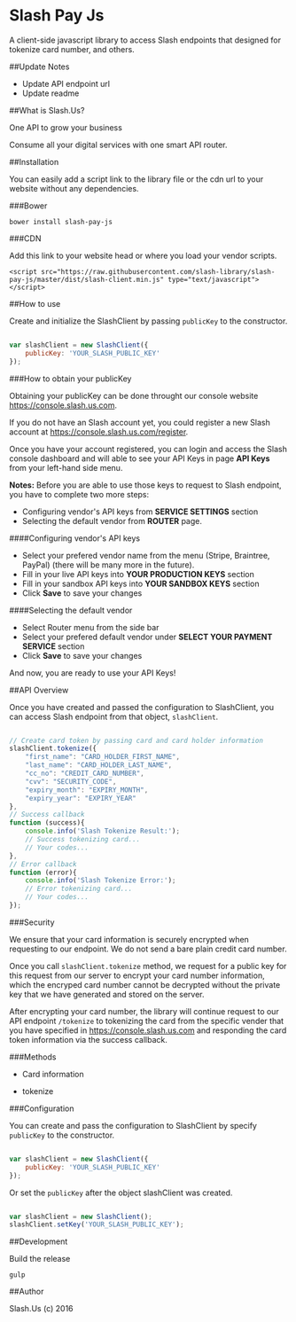 # Slash Pay Js
A client-side javascript library to access Slash endpoints that designed for tokenize card number, and others.

##Update Notes

- Update API endpoint url
- Update readme

##What is Slash.Us?

One API to grow your business

Consume all your digital services with one smart API router.

##Installation

You can easily add a script link to the library file or the cdn url to your website without any dependencies. 

###Bower

`bower install slash-pay-js`

###CDN

Add this link to your website head or where you load your vendor scripts.

`<script src="https://raw.githubusercontent.com/slash-library/slash-pay-js/master/dist/slash-client.min.js" type="text/javascript"></script>`

##How to use

Create and initialize the SlashClient by passing `publicKey` to the constructor.

```javascript

var slashClient = new SlashClient({
	publicKey: 'YOUR_SLASH_PUBLIC_KEY'
});

```

###How to obtain your publicKey

Obtaining your publicKey can be done throught our console website <https://console.slash.us.com>.

If you do not have an Slash account yet, you could register a new Slash account at <https://console.slash.us.com/register>.

Once you have your account registered, you can login and access the Slash console dashboard and will able to see your API Keys in page **API Keys** from your left-hand side menu.

**Notes:** Before you are able to use those keys to request to Slash endpoint, you have to complete two more steps:
- Configuring vendor's API keys from **SERVICE SETTINGS** section
- Selecting the default vendor from **ROUTER** page.

####Configuring vendor's API keys

- Select your prefered vendor name from the menu (Stripe, Braintree, PayPal) (there will be many more in the future).
- Fill in your live API keys into **YOUR PRODUCTION KEYS** section
- Fill in your sandbox API keys into **YOUR SANDBOX KEYS** section
- Click **Save** to save your changes

####Selecting the default vendor

- Select Router menu from the side bar
- Select your prefered default vendor under **SELECT YOUR PAYMENT SERVICE** section
- Click **Save** to save your changes

And now, you are ready to use your API Keys!

##API Overview

Once you have created and passed the configuration to SlashClient, you can access Slash endpoint from that object, `slashClient`.

```javascript

// Create card token by passing card and card holder information
slashClient.tokenize({
  	"first_name": "CARD_HOLDER_FIRST_NAME", 
	"last_name": "CARD_HOLDER_LAST_NAME", 
	"cc_no": "CREDIT_CARD_NUMBER", 
	"cvv": "SECURITY_CODE", 
	"expiry_month": "EXPIRY_MONTH", 
	"expiry_year": "EXPIRY_YEAR"
}, 
// Success callback
function (success){
	console.info('Slash Tokenize Result:');
	// Success tokenizing card...
	// Your codes...
}, 
// Error callback
function (error){
	console.info('Slash Tokenize Error:');
	// Error tokenizing card...
	// Your codes...
});

```

###Security

We ensure that your card information is securely encrypted when requesting to our endpoint. We do not send a bare plain credit card number.

Once you call `slashClient.tokenize` method, we request for a public key for this request from our server to encrypt your card number information, which the encryped card number cannot be decrypted without the private key that we have generated and stored on the server.

After encrypting your card number, the library will continue request to our API endpoint `/tokenize` to tokenizing the card from the specific vender that you have specified in <https://console.slash.us.com> and responding the card token information via the success callback.

###Methods

* Card information
 - tokenize

###Configuration

You can create and pass the configuration to SlashClient by specify `publicKey` to the constructor.

```javascript

var slashClient = new SlashClient({
	publicKey: 'YOUR_SLASH_PUBLIC_KEY'
});

```

Or set the `publicKey` after the object slashClient was created.

```javascript

var slashClient = new SlashClient();
slashClient.setKey('YOUR_SLASH_PUBLIC_KEY');

```

##Development

Build the release

`gulp`

##Author

Slash.Us (c) 2016
